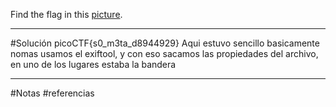 Find the flag in this [picture](https://jupiter.challenges.picoctf.org/static/916b07b4c87062c165ace1d3d31ef655/pico_img.png).

---------
#Solución 
picoCTF{s0_m3ta_d8944929}
Aqui estuvo sencillo basicamente nomas usamos el exiftool, y con eso sacamos las propiedades del archivo, en uno de los lugares estaba la bandera


-------
#Notas 
#referencias 